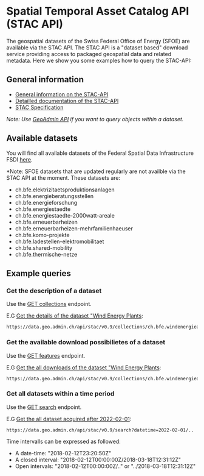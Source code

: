 # Spatial Temporal Asset Catalog API (STAC API)
The geospatial datasets of the Swiss Federal Office of Energy (SFOE) are available via the STAC API.
The STAC API is a "dataset based" download service providing access to packaged geospatial data and related metadata.
Here we show you some examples how to query the STAC-API:

## General information
* [General information on the STAC-API](https://www.geo.admin.ch/en/geo-services/geo-services/download-services/stac-api.html)
* [Detailled documentation of the STAC-API](https://data.geo.admin.ch/api/stac/static/spec/v0.9/api.html)
* [STAC Specification](https://stacspec.org/)

*Note: Use [GeoAdmin API](https://nrohrbach.github.io/ApiDocumentation/GeoAdminAPI/) if you want to query objects within a dataset.*

## Available datasets
You will find all available datasets of the Federal Spatial Data Infrastructure FSDI [here](https://data.geo.admin.ch/browser/index.html#/?t=collections).

*Note: SFOE datasets that are updated regularly are not availble via the STAC API at the moment. These datasets are:
* ch.bfe.elektrizitaetsproduktionsanlagen
* ch.bfe.energieberatungsstellen
* ch.bfe.energieforschung
* ch.bfe.energiestaedte
* ch.bfe.energiestaedte-2000watt-areale
* ch.bfe.erneuerbarheizen
* ch.bfe.erneuerbarheizen-mehrfamilienhaeuser
* ch.bfe.komo-projekte
* ch.bfe.ladestellen-elektromobilitaet
* ch.bfe.shared-mobility
* ch.bfe.thermische-netze

## Example queries

### Get the description of a dataset
Use the [GET collections](https://data.geo.admin.ch/api/stac/static/spec/v0.9/api.html#operation/getCollections) endpoint.

E.G [Get the details of the dataset "Wind Energy Plants](https://data.geo.admin.ch/api/stac/v0.9/collections/ch.bfe.windenergieanlagen):
```
https://data.geo.admin.ch/api/stac/v0.9/collections/ch.bfe.windenergieanlagen
```

### Get the available download possibilietes of a dataset
Use the [GET features](https://data.geo.admin.ch/api/stac/static/spec/v0.9/api.html#operation/getFeatures) endpoint.

E.G [Get the all downloads of the dataset "Wind Energy Plants](https://data.geo.admin.ch/api/stac/v0.9/collections/ch.bfe.windenergieanlagen/items):
```
https://data.geo.admin.ch/api/stac/v0.9/collections/ch.bfe.windenergieanlagen/items
```

### Get all datasets within a time period
Use the [GET search](https://data.geo.admin.ch/api/stac/static/spec/v0.9/api.html#operation/getSearchSTAC) endpoint.

E.G [Get the all dataset acquired after 2022-02-01](https://data.geo.admin.ch/api/stac/v0.9/search?datetime=2022-02-01/..):
```
https://data.geo.admin.ch/api/stac/v0.9/search?datetime=2022-02-01/..
```
Time intervalls can be expressed as followed:
* A date-time: "2018-02-12T23:20:50Z"
* A closed interval: "2018-02-12T00:00:00Z/2018-03-18T12:31:12Z"
* Open intervals: "2018-02-12T00:00:00Z/.." or "../2018-03-18T12:31:12Z"


